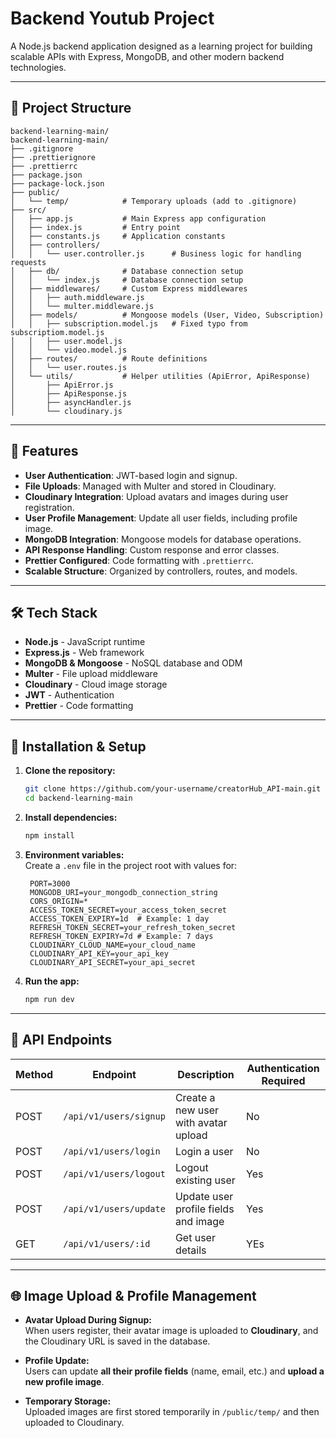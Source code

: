 
# Backend Youtub Project

A Node.js backend application designed as a learning project for building scalable APIs with Express, MongoDB, and other modern backend technologies.

---

## 📂 Project Structure

```
backend-learning-main/
backend-learning-main/
├── .gitignore
├── .prettierignore
├── .prettierrc
├── package.json
├── package-lock.json
├── public/
│   └── temp/            # Temporary uploads (add to .gitignore)
├── src/
│   ├── app.js           # Main Express app configuration
│   ├── index.js         # Entry point
│   ├── constants.js     # Application constants
│   ├── controllers/     
│   │   └── user.controller.js      # Business logic for handling requests
│   ├── db/              # Database connection setup
│   │   └── index.js     # Database connection setup
│   ├── middlewares/     # Custom Express middlewares
│   │   ├── auth.middleware.js    
│   │   └── multer.middleware.js     
│   ├── models/          # Mongoose models (User, Video, Subscription)
│   │   ├── subscription.model.js   # Fixed typo from subscriptiom.model.js
│   │   ├── user.model.js
│   │   └── video.model.js        
│   ├── routes/          # Route definitions
│   │   └── user.routes.js
│   └── utils/           # Helper utilities (ApiError, ApiResponse)
│       ├── ApiError.js
│       ├── ApiResponse.js
│       ├── asyncHandler.js
│       └── cloudinary.js
```

---

## 🚀 Features

- **User Authentication**: JWT-based login and signup.
- **File Uploads**: Managed with Multer and stored in Cloudinary.
- **Cloudinary Integration**: Upload avatars and images during user registration.
- **User Profile Management**: Update all user fields, including profile image.
- **MongoDB Integration**: Mongoose models for database operations.
- **API Response Handling**: Custom response and error classes.
- **Prettier Configured**: Code formatting with `.prettierrc`.
- **Scalable Structure**: Organized by controllers, routes, and models.

---

## 🛠️ Tech Stack

- **Node.js** - JavaScript runtime
- **Express.js** - Web framework
- **MongoDB & Mongoose** - NoSQL database and ODM
- **Multer** - File upload middleware
- **Cloudinary** - Cloud image storage
- **JWT** - Authentication
- **Prettier** - Code formatting

---

## 🔧 Installation & Setup

1. **Clone the repository:**
   ```bash
   git clone https://github.com/your-username/creatorHub_API-main.git
   cd backend-learning-main
   ```

2. **Install dependencies:**
   ```bash
   npm install
   ```

3. **Environment variables:**  
   Create a `.env` file in the project root with values for:
   ```
    PORT=3000
    MONGODB_URI=your_mongodb_connection_string
    CORS_ORIGIN=*
    ACCESS_TOKEN_SECRET=your_access_token_secret
    ACCESS_TOKEN_EXPIRY=1d  # Example: 1 day
    REFRESH_TOKEN_SECRET=your_refresh_token_secret
    REFRESH_TOKEN_EXPIRY=7d # Example: 7 days
    CLOUDINARY_CLOUD_NAME=your_cloud_name
    CLOUDINARY_API_KEY=your_api_key
    CLOUDINARY_API_SECRET=your_api_secret
   ```

4. **Run the app:**
   ```bash
   npm run dev
   ```

---

## 📡 API Endpoints

| Method | Endpoint                 | Description                           |  Authentication Required |
|--------|--------------------------|---------------------------------------|--------------------------|
| POST   | `/api/v1/users/signup`   | Create a new user with avatar upload  |           No             |
| POST   | `/api/v1/users/login`    | Login a user                          |           No             |
| POST   | `/api/v1/users/logout`   | Logout existing user                  |           Yes            |
| POST   | `/api/v1/users/update`   | Update user profile fields and image  |           Yes            |
| GET    | `/api/v1/users/:id`      | Get user details                      |           YEs            |


---

## 🌐 Image Upload & Profile Management

- **Avatar Upload During Signup:**  
  When users register, their avatar image is uploaded to **Cloudinary**, and the Cloudinary URL is saved in the database.

- **Profile Update:**  
  Users can update **all their profile fields** (name, email, etc.) and **upload a new profile image**.

- **Temporary Storage:**  
  Uploaded images are first stored temporarily in `/public/temp/` and then uploaded to Cloudinary.
